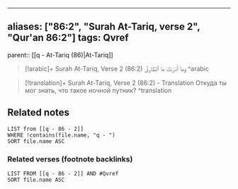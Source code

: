 
---
aliases: ["86:2", "Surah At-Tariq, verse 2", "Qur'an 86:2"]
tags: Qvref
---

parent:: [[q - At-Tariq (86)|At-Tariq]]

> [!arabic]+ Surah At-Tariq, Verse 2 (86:2)
> <span class="quran-arabic">وَمَآ أَدْرَىٰكَ مَا ٱلطَّارِقُ</span>
^arabic

> [!translation]+ Surah At-Tariq, Verse 2 (86:2) - Translation
> Откуда ты мог знать, что такое ночной путник?
^translation



## Related notes
```dataview
LIST from [[q - 86 - 2]]
WHERE !contains(file.name, "q - ")
SORT file.name ASC
```

### Related verses (footnote backlinks)
```dataview
LIST FROM [[q - 86 - 2]] AND #Qvref
SORT file.name ASC
```

